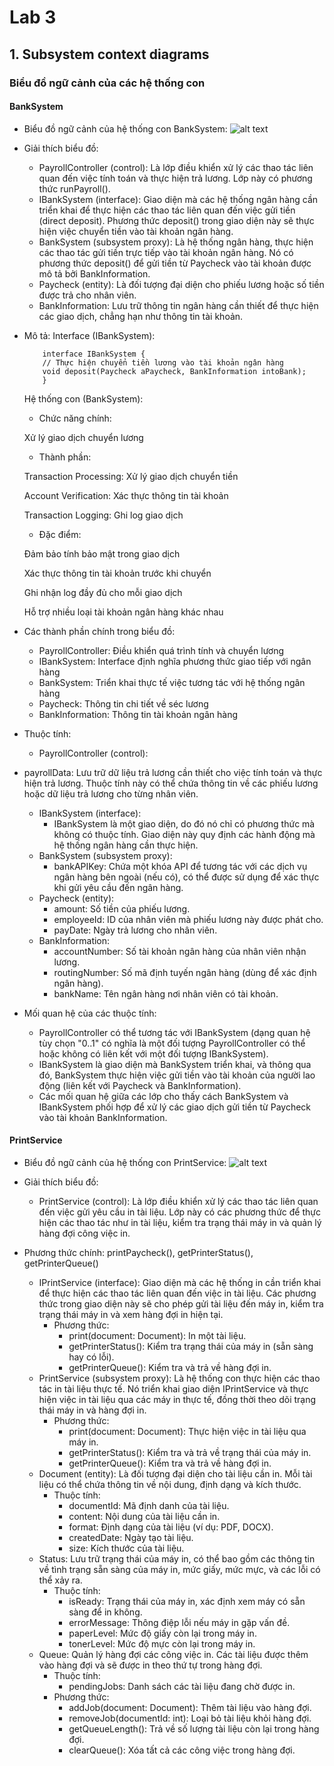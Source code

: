 # Lab 3

## 1. Subsystem context diagrams

### Biểu đồ ngữ cảnh của các hệ thống con

#### BankSystem
- Biểu đồ ngữ cảnh của hệ thống con BankSystem:
![alt text](https://www.planttext.com/api/plantuml/png/f591JiCm4BplArOz5ObMS8sgg89JRqYym3WROTLPLzuD8a9z6GUUn1U86mmcLKzSxBLdPdSyykVxnrRKHEqx3s2z4S47CyJW_NrWJJj5t6piTAXhV0D4Z3r_ivPNS0Hmh1HROmbtTuRtZuCeTQFivpuB6pe4SReqezm-azrNcAjh7DaXoIjCwuxR43kZBd2QmK49FRLQOUCYMSsz14zomHTdyXF-c93-IQRw4CFhy7yhlpcTsEC8OdKwTJwM7WhX19rdkxXPhsyNk5hLPNPGvbXGBZ0IbEsS0JCZS467Ss2kWorna_x95m000F__0m00)

- Giải thích biểu đồ:

   - PayrollController (control): Là lớp điều khiển xử lý các thao tác liên quan đến việc tính toán và thực hiện trả lương. Lớp này có phương thức runPayroll().
   - IBankSystem (interface): Giao diện mà các hệ thống ngân hàng cần triển khai để thực hiện các thao tác liên quan đến việc gửi tiền (direct deposit). Phương thức deposit() trong giao diện này sẽ thực hiện việc chuyển tiền vào tài khoản ngân hàng.
   - BankSystem (subsystem proxy): Là hệ thống ngân hàng, thực hiện các thao tác gửi tiền trực tiếp vào tài khoản ngân hàng. Nó có phương thức deposit() để gửi tiền từ Paycheck vào tài khoản được mô tả bởi BankInformation.
   - Paycheck (entity): Là đối tượng đại diện cho phiếu lương hoặc số tiền được trả cho nhân viên.
   - BankInformation: Lưu trữ thông tin ngân hàng cần thiết để thực hiện các giao dịch, chẳng hạn như thông tin tài khoản.

- Mô tả:
Interface (IBankSystem):

          interface IBankSystem {
          // Thực hiện chuyển tiền lương vào tài khoản ngân hàng
          void deposit(Paycheck aPaycheck, BankInformation intoBank);
          }

  Hệ thống con (BankSystem):

    - Chức năng chính:

     Xử lý giao dịch chuyển lương
  
    - Thành phần:
      
    Transaction Processing: Xử lý giao dịch chuyển tiền
  
    Account Verification: Xác thực thông tin tài khoản
  
    Transaction Logging: Ghi log giao dịch
  
    - Đặc điểm:
      
    Đảm bảo tính bảo mật trong giao dịch
  
    Xác thực thông tin tài khoản trước khi chuyển
  
    Ghi nhận log đầy đủ cho mỗi giao dịch
  
    Hỗ trợ nhiều loại tài khoản ngân hàng khác nhau

- Các thành phần chính trong biểu đồ:

  - PayrollController: Điều khiển quá trình tính và chuyển lương
  - IBankSystem: Interface định nghĩa phương thức giao tiếp với ngân hàng
  - BankSystem: Triển khai thực tế việc tương tác với hệ thống ngân hàng
  - Paycheck: Thông tin chi tiết về séc lương
  - BankInformation: Thông tin tài khoản ngân hàng
- Thuộc tính:
  - PayrollController (control):
- payrollData: Lưu trữ dữ liệu trả lương cần thiết cho việc tính toán và thực hiện trả lương. Thuộc tính này có thể chứa thông tin về các phiếu lương hoặc dữ liệu trả lương cho từng nhân viên.
  - IBankSystem (interface):
    - IBankSystem là một giao diện, do đó nó chỉ có phương thức mà không có thuộc tính. Giao diện này quy định các hành động mà hệ thống ngân hàng cần thực hiện.
  - BankSystem (subsystem proxy):
    - bankAPIKey: Chứa một khóa API để tương tác với các dịch vụ ngân hàng bên ngoài (nếu có), có thể được sử dụng để xác thực khi gửi yêu cầu đến ngân hàng.
  - Paycheck (entity):
    - amount: Số tiền của phiếu lương.
    - employeeId: ID của nhân viên mà phiếu lương này được phát cho.
    - payDate: Ngày trả lương cho nhân viên.
  - BankInformation:
    - accountNumber: Số tài khoản ngân hàng của nhân viên nhận lương.
    - routingNumber: Số mã định tuyến ngân hàng (dùng để xác định ngân hàng).
    - bankName: Tên ngân hàng nơi nhân viên có tài khoản.
      
- Mối quan hệ của các thuộc tính:
  - PayrollController có thể tương tác với IBankSystem (dạng quan hệ tùy chọn "0..1" có nghĩa là một đối tượng PayrollController có thể hoặc không có liên kết với một đối tượng IBankSystem).
  - IBankSystem là giao diện mà BankSystem triển khai, và thông qua đó, BankSystem thực hiện việc gửi tiền vào tài khoản của người lao động (liên kết với Paycheck và BankInformation).
  - Các mối quan hệ giữa các lớp cho thấy cách BankSystem và IBankSystem phối hợp để xử lý các giao dịch gửi tiền từ Paycheck vào tài khoản BankInformation.

 #### PrintService
- Biểu đồ ngữ cảnh của hệ thống con PrintService:
![alt text](https://www.planttext.com/api/plantuml/png/l5D1JiCm4Bpd5HQdzj0Ahb4KLQ92AYfIeIzmxMqQaSIHlQa8Y9Tnu4byWTquZX9L877XudXtrZlZyURhutFbK5fioY9IXNHEx6HhJL7ScWhv2rOaYV91cegtI0XHsxn2gbCdKC-pUVGUHPG0UvGAn6R7w1xiEQSeIGPaSdgcZMfAg30MwtutPp03xCw3tQF4nitciV2xAVhOG0CCTXjMqAkVahlcu5g7K1AhUMd_HK9eHlIqvXXO5u5lesD17JZ5ndOAzaXDCquTZItbIDDT5tV55YI2NjD2CAsSTFahHOMXmuC2hzQJvku9f6vZSJ2c05bn3gmrzW6SancCgMjPWzt26Of189fgaXeukajxYXegJHtkpS75OfixJ8Bsb1sJMXFqaziMIdE6SK5lJtYBZcWBLOOdDjlh4ehk4bw0HLrExTNrSdbp9HQBT3gIqNH0HsM_L34SP4T_GFgvkSZxaV4UJZgio4l-5xy1003__mC0)


- Giải thích biểu đồ:
  - PrintService (control): Là lớp điều khiển xử lý các thao tác liên quan đến việc gửi yêu cầu in tài liệu. Lớp này có các phương thức để thực hiện các thao tác như in tài liệu, kiểm tra trạng thái máy in và quản lý hàng đợi công việc in.
- Phương thức chính: printPaycheck(), getPrinterStatus(), getPrinterQueue()
  - IPrintService (interface): Giao diện mà các hệ thống in cần triển khai để thực hiện các thao tác liên quan đến việc in tài liệu. Các phương thức trong giao diện này sẽ cho phép gửi tài liệu đến máy in, kiểm tra trạng thái máy in và xem hàng đợi in hiện tại.
    - Phương thức:
      - print(document: Document): In một tài liệu.
      - getPrinterStatus(): Kiểm tra trạng thái của máy in (sẵn sàng hay có lỗi).
      - getPrinterQueue(): Kiểm tra và trả về hàng đợi in.
  - PrintService (subsystem proxy): Là hệ thống con thực hiện các thao tác in tài liệu thực tế. Nó triển khai giao diện IPrintService và thực hiện việc in tài liệu qua các máy in thực tế, đồng thời theo dõi trạng thái máy in và hàng đợi in.
    - Phương thức:
      - print(document: Document): Thực hiện việc in tài liệu qua máy in.
      - getPrinterStatus(): Kiểm tra và trả về trạng thái của máy in.
      - getPrinterQueue(): Kiểm tra và trả về hàng đợi in.
  - Document (entity): Là đối tượng đại diện cho tài liệu cần in. Mỗi tài liệu có thể chứa thông tin về nội dung, định dạng và kích thước.
    - Thuộc tính:
      - documentId: Mã định danh của tài liệu.
      - content: Nội dung của tài liệu cần in.
      - format: Định dạng của tài liệu (ví dụ: PDF, DOCX).
      - createdDate: Ngày tạo tài liệu.
      - size: Kích thước của tài liệu.
  - Status: Lưu trữ trạng thái của máy in, có thể bao gồm các thông tin về tình trạng sẵn sàng của máy in, mức giấy, mức mực, và các lỗi có thể xảy ra.
    - Thuộc tính:
      - isReady: Trạng thái của máy in, xác định xem máy có sẵn sàng để in không.
      - errorMessage: Thông điệp lỗi nếu máy in gặp vấn đề.
      - paperLevel: Mức độ giấy còn lại trong máy in.
      - tonerLevel: Mức độ mực còn lại trong máy in.
  - Queue: Quản lý hàng đợi các công việc in. Các tài liệu được thêm vào hàng đợi và sẽ được in theo thứ tự trong hàng đợi.
    - Thuộc tính:
      - pendingJobs: Danh sách các tài liệu đang chờ được in.
    - Phương thức:
      - addJob(document: Document): Thêm tài liệu vào hàng đợi.
      - removeJob(documentId: int): Loại bỏ tài liệu khỏi hàng đợi.
      - getQueueLength(): Trả về số lượng tài liệu còn lại trong hàng đợi.
      - clearQueue(): Xóa tất cả các công việc trong hàng đợi.
